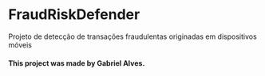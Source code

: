 # FraudRiskDefender
Projeto de detecção de transações fraudulentas originadas em dispositivos móveis

#### This project was made by Gabriel Alves.